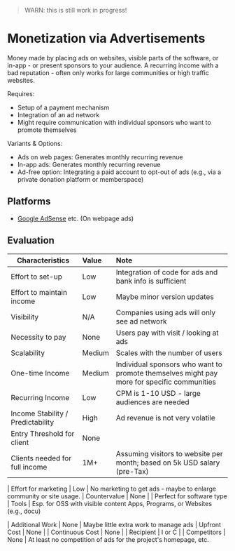 > WARN: this is still work in progress!

# Monetization via Advertisements

Money made by placing ads on websites, visible parts of the software, or in-app - or present sponsors to your audience. A recurring income with a bad reputation - often only works for large communities or high traffic websites.

Requires:
* Setup of a payment mechanism
* Integration of an ad network
* Might require communication with individual sponsors who want to promote themselves

Variants & Options:
* Ads on web pages: Generates monthly recurring revenue
* In-app ads: Generates monthly recurring revenue
* Ad-free option: Integrating a paid account to opt-out of ads (e.g., via a private donation platform or memberspace)

## Platforms
* [Google AdSense](https://www.google.com/adsense) etc. (On webpage ads)

## Evaluation

| Characteristics                   | Value  | Note |
| --------------------------------- |:------ |:---- |
| Effort to set-up                  | Low    | Integration of code for ads and bank info is sufficient
| Effort to maintain income         | Low    | Maybe minor version updates
| Visibility                        | N/A    | Companies using ads will only see ad network
| Necessity to pay                  | None   | Users pay with visit / looking at ads
| Scalability                       | Medium | Scales with the number of users
| One-time Income                   | Medium | Individual sponsors who want to promote themselves might pay more for specific communities
| Recurring Income                  | Low    | CPM is 1-10 USD - large audiences are needed
| Income Stability / Predictability | High   | Ad revenue is not very volatile
| Entry Threshold for client        | None   | 
| Clients needed for full income    | 1M+    | Assuming visitors to website per month; based on 5k USD salary (pre-Tax)

| Effort for marketing              | Low    | No marketing to get ads - maybe to enlarge community or site usage. 
| Countervalue                      | None   | 
| Perfect for software type         | Tools  | Esp. for OSS with visible content Apps, Programs, or Websites (e.g., docu)

| Additional Work                   | None   | Maybe little extra work to manage ads
| Upfront Cost                      | None   | 
| Continuous Cost                   | None   | 
| Recipient                         | I or C | 
| Competitors                       | None   | At least no competition of ads for the project's homepage, etc.
